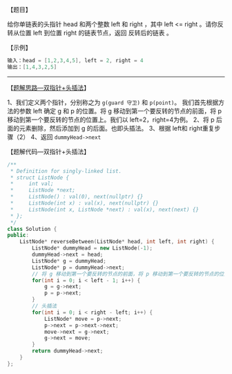 【题目】

给你单链表的头指针 head 和两个整数 left 和 right ，其中 left <= right 。请你反转从位置 left 到位置 right 的链表节点，返回 反转后的链表 。

【示例】

```c++
输入：head = [1,2,3,4,5], left = 2, right = 4
输出：[1,4,3,2,5]
```

---

【[题解思路—双指针+头插法](https://leetcode-cn.com/problems/reverse-linked-list-ii/solution/java-shuang-zhi-zhen-tou-cha-fa-by-mu-yi-cheng-zho/)】

1、我们定义两个指针，分别称之为 `g(guard 守卫)` 和 `p(point)`。
我们首先根据方法的参数 left 确定 g 和 p 的位置。将 g 移动到第一个要反转的节点的前面，将 p 移动到第一个要反转的节点的位置上。我们以 left=2，right=4为例。
2、将 p 后面的元素删除，然后添加到 g 的后面。也即头插法。
3、根据 left和 right重复步骤（2）
4、返回 `dummyHead->next`

【题解代码—双指针+头插法】

```c++
/**
 * Definition for singly-linked list.
 * struct ListNode {
 *     int val;
 *     ListNode *next;
 *     ListNode() : val(0), next(nullptr) {}
 *     ListNode(int x) : val(x), next(nullptr) {}
 *     ListNode(int x, ListNode *next) : val(x), next(next) {}
 * };
 */
class Solution {
public:
    ListNode* reverseBetween(ListNode* head, int left, int right) {
        ListNode* dummyHead = new ListNode(-1);
        dummyHead->next = head;
        ListNode* g = dummyHead;
        ListNode* p = dummyHead->next;
        // 将 g 移动到第一个要反转的节点的前面，将 p 移动到第一个要反转的节点的位置上
        for(int i = 0; i < left - 1; i++) {
            g = g->next;
            p = p->next;
        }
        // 头插法
        for(int i = 0; i < right - left; i++) {
            ListNode* move = p->next;
            p->next = p->next->next;
            move->next = g->next;
            g->next = move;
        }
        return dummyHead->next;
    }
};
```

